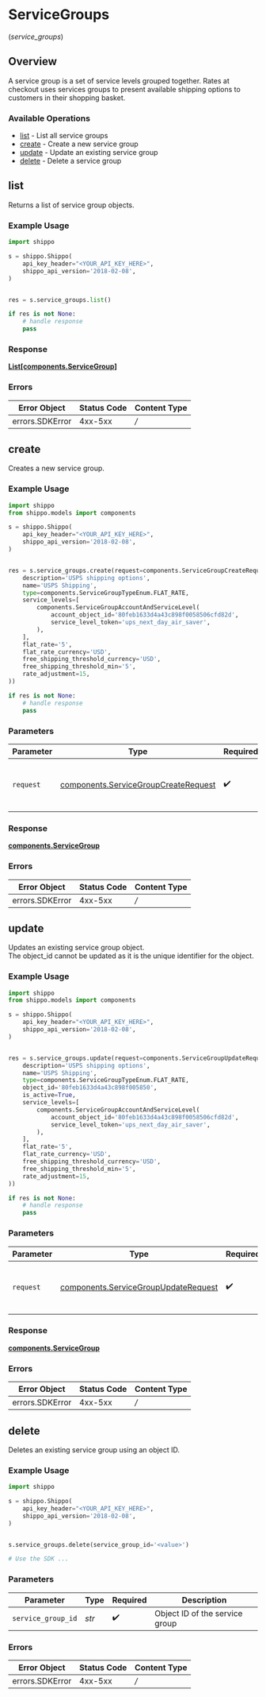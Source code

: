 # ServiceGroups
(*service_groups*)

## Overview

A service group is a set of service levels grouped together. 
Rates at checkout uses services groups to present available shipping options to customers in their shopping basket.
<SchemaDefinition schemaRef="#/components/schemas/ServiceGroup"/>

### Available Operations

* [list](#list) - List all service groups
* [create](#create) - Create a new service group
* [update](#update) - Update an existing service group
* [delete](#delete) - Delete a service group

## list

Returns a list of service group objects.

### Example Usage

```python
import shippo

s = shippo.Shippo(
    api_key_header="<YOUR_API_KEY_HERE>",
    shippo_api_version='2018-02-08',
)


res = s.service_groups.list()

if res is not None:
    # handle response
    pass

```

### Response

**[List[components.ServiceGroup]](../../models/.md)**

### Errors

| Error Object    | Status Code     | Content Type    |
| --------------- | --------------- | --------------- |
| errors.SDKError | 4xx-5xx         | */*             |


## create

Creates a new service group.

### Example Usage

```python
import shippo
from shippo.models import components

s = shippo.Shippo(
    api_key_header="<YOUR_API_KEY_HERE>",
    shippo_api_version='2018-02-08',
)


res = s.service_groups.create(request=components.ServiceGroupCreateRequest(
    description='USPS shipping options',
    name='USPS Shipping',
    type=components.ServiceGroupTypeEnum.FLAT_RATE,
    service_levels=[
        components.ServiceGroupAccountAndServiceLevel(
            account_object_id='80feb1633d4a43c898f0058506cfd82d',
            service_level_token='ups_next_day_air_saver',
        ),
    ],
    flat_rate='5',
    flat_rate_currency='USD',
    free_shipping_threshold_currency='USD',
    free_shipping_threshold_min='5',
    rate_adjustment=15,
))

if res is not None:
    # handle response
    pass

```

### Parameters

| Parameter                                                                                    | Type                                                                                         | Required                                                                                     | Description                                                                                  |
| -------------------------------------------------------------------------------------------- | -------------------------------------------------------------------------------------------- | -------------------------------------------------------------------------------------------- | -------------------------------------------------------------------------------------------- |
| `request`                                                                                    | [components.ServiceGroupCreateRequest](../../models/components/servicegroupcreaterequest.md) | :heavy_check_mark:                                                                           | The request object to use for the request.                                                   |

### Response

**[components.ServiceGroup](../../models/components/servicegroup.md)**

### Errors

| Error Object    | Status Code     | Content Type    |
| --------------- | --------------- | --------------- |
| errors.SDKError | 4xx-5xx         | */*             |


## update

Updates an existing service group object. <br>The object_id cannot be updated as it is the unique identifier for the object.

### Example Usage

```python
import shippo
from shippo.models import components

s = shippo.Shippo(
    api_key_header="<YOUR_API_KEY_HERE>",
    shippo_api_version='2018-02-08',
)


res = s.service_groups.update(request=components.ServiceGroupUpdateRequest(
    description='USPS shipping options',
    name='USPS Shipping',
    type=components.ServiceGroupTypeEnum.FLAT_RATE,
    object_id='80feb1633d4a43c898f005850',
    is_active=True,
    service_levels=[
        components.ServiceGroupAccountAndServiceLevel(
            account_object_id='80feb1633d4a43c898f0058506cfd82d',
            service_level_token='ups_next_day_air_saver',
        ),
    ],
    flat_rate='5',
    flat_rate_currency='USD',
    free_shipping_threshold_currency='USD',
    free_shipping_threshold_min='5',
    rate_adjustment=15,
))

if res is not None:
    # handle response
    pass

```

### Parameters

| Parameter                                                                                    | Type                                                                                         | Required                                                                                     | Description                                                                                  |
| -------------------------------------------------------------------------------------------- | -------------------------------------------------------------------------------------------- | -------------------------------------------------------------------------------------------- | -------------------------------------------------------------------------------------------- |
| `request`                                                                                    | [components.ServiceGroupUpdateRequest](../../models/components/servicegroupupdaterequest.md) | :heavy_check_mark:                                                                           | The request object to use for the request.                                                   |

### Response

**[components.ServiceGroup](../../models/components/servicegroup.md)**

### Errors

| Error Object    | Status Code     | Content Type    |
| --------------- | --------------- | --------------- |
| errors.SDKError | 4xx-5xx         | */*             |


## delete

Deletes an existing service group using an object ID.

### Example Usage

```python
import shippo

s = shippo.Shippo(
    api_key_header="<YOUR_API_KEY_HERE>",
    shippo_api_version='2018-02-08',
)


s.service_groups.delete(service_group_id='<value>')

# Use the SDK ...

```

### Parameters

| Parameter                      | Type                           | Required                       | Description                    |
| ------------------------------ | ------------------------------ | ------------------------------ | ------------------------------ |
| `service_group_id`             | *str*                          | :heavy_check_mark:             | Object ID of the service group |

### Errors

| Error Object    | Status Code     | Content Type    |
| --------------- | --------------- | --------------- |
| errors.SDKError | 4xx-5xx         | */*             |
